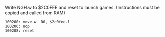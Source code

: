 Write NGH.w to $2C0FEE and reset to launch games.
(Instructions must be copied and called from RAM)

```
100200: move.w  D0, $2c0fee.l
100206: nop
100208: reset
```
